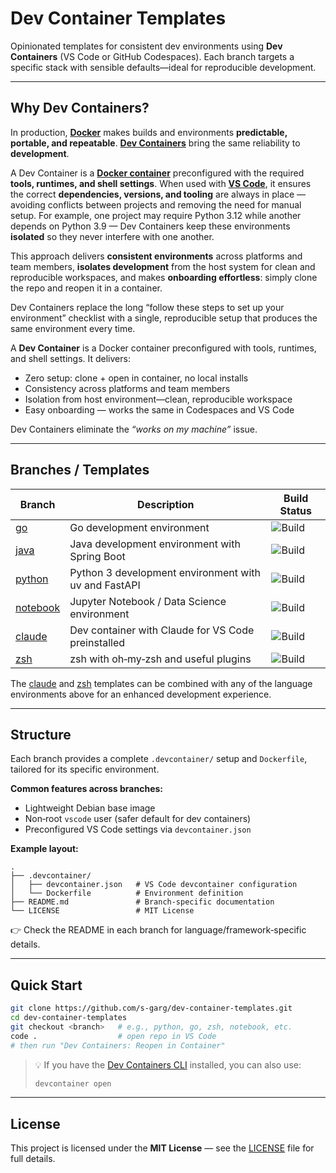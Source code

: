 
# Dev Container Templates

Opinionated templates for consistent dev environments using **Dev Containers** (VS Code or GitHub Codespaces). Each branch targets a specific stack with sensible defaults—ideal for reproducible development.

---

## Why Dev Containers?

In production, [**Docker**](https://www.docker.com/) makes builds and environments **predictable, portable, and repeatable**.
[**Dev Containers**](https://containers.dev/) bring the same reliability to **development**.

A Dev Container is a [**Docker container**](https://docs.docker.com/get-started/overview/) preconfigured with the required **tools, runtimes, and shell settings**. When used with [**VS Code**](https://code.visualstudio.com/), it ensures the correct **dependencies, versions, and tooling** are always in place — avoiding conflicts between projects and removing the need for manual setup. For example, one project may require Python 3.12 while another depends on Python 3.9 — Dev Containers keep these environments **isolated** so they never interfere with one another.

This approach delivers **consistent environments** across platforms and team members, **isolates development** from the host system for clean and reproducible workspaces, and makes **onboarding effortless**: simply clone the repo and reopen it in a container.

Dev Containers replace the long “follow these steps to set up your environment” checklist with a single, reproducible setup that produces the same environment every time.


A **Dev Container** is a Docker container preconfigured with tools, runtimes, and shell settings. It delivers:

* Zero setup: clone + open in container, no local installs
* Consistency across platforms and team members
* Isolation from host environment—clean, reproducible workspace
* Easy onboarding — works the same in Codespaces and VS Code

Dev Containers eliminate the *“works on my machine”* issue.

---

## Branches / Templates

| Branch | Description | Build Status |
|--------|-------------|--------------|
| [go](https://github.com/s-garg/dev-container-templates/tree/go) | Go development environment | ![Build](https://github.com/s-garg/dev-container-templates/actions/workflows/devcontainer.yaml/badge.svg?branch=go) |
| [java](https://github.com/s-garg/dev-container-templates/tree/java) | Java development environment with Spring Boot | ![Build](https://github.com/s-garg/dev-container-templates/actions/workflows/devcontainer.yaml/badge.svg?branch=java) |
| [python](https://github.com/s-garg/dev-container-templates/tree/python) | Python 3 development environment with uv and FastAPI | ![Build](https://github.com/s-garg/dev-container-templates/actions/workflows/devcontainer.yaml/badge.svg?branch=python) |
| [notebook](https://github.com/s-garg/dev-container-templates/tree/notebook) | Jupyter Notebook / Data Science environment | ![Build](https://github.com/s-garg/dev-container-templates/actions/workflows/devcontainer.yaml/badge.svg?branch=notebook) |
| [claude](https://github.com/s-garg/dev-container-templates/tree/claude) | Dev container with Claude for VS Code preinstalled | ![Build](https://github.com/s-garg/dev-container-templates/actions/workflows/devcontainer.yaml/badge.svg?branch=claude) |
| [zsh](https://github.com/s-garg/dev-container-templates/tree/zsh) | zsh with oh‑my‑zsh and useful plugins | ![Build](https://github.com/s-garg/dev-container-templates/actions/workflows/devcontainer.yaml/badge.svg?branch=zsh) |

The [claude](https://github.com/s-garg/dev-container-templates/tree/claude) and [zsh](https://github.com/s-garg/dev-container-templates/tree/zsh) templates can be combined with any of the language environments above for an enhanced development experience.

---

## Structure

Each branch provides a complete `.devcontainer/` setup and `Dockerfile`, tailored for its specific environment.

**Common features across branches:**

* Lightweight Debian base image
* Non‑root `vscode` user (safer default for dev containers)
* Preconfigured VS Code settings via `devcontainer.json`

**Example layout:**

```
.
├── .devcontainer/
│   ├── devcontainer.json   # VS Code devcontainer configuration
│   └── Dockerfile          # Environment definition
├── README.md               # Branch-specific documentation
└── LICENSE                 # MIT License
```

👉 Check the README in each branch for language/framework‑specific details.

---

## Quick Start

```bash
git clone https://github.com/s-garg/dev-container-templates.git
cd dev-container-templates
git checkout <branch>   # e.g., python, go, zsh, notebook, etc.
code .                  # open repo in VS Code
# then run "Dev Containers: Reopen in Container"
```

> 💡 If you have the [Dev Containers CLI](https://github.com/devcontainers/cli) installed, you can also use:
>
> ```bash
> devcontainer open
> ```

---

## License

This project is licensed under the **MIT License** — see the [LICENSE](LICENSE) file for full details.


